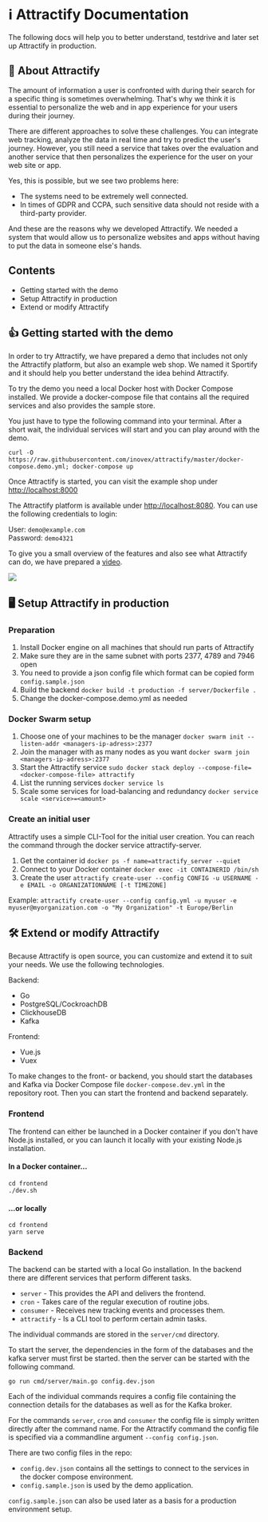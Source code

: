 


# ℹ️ Attractify Documentation

The following docs will help you to better understand, testdrive and later set up Attractify in production.

## 🔎 About Attractify

The amount of information a user is confronted with during their search for a specific thing is sometimes overwhelming. That's why we think it is essential to personalize the web and in app experience for your users during their journey.

There are different approaches to solve these challenges. You can integrate web tracking, analyze the data in real time and try to predict the user's journey. However, you still need a service that takes over the evaluation and another service that then personalizes the experience for the user on your web site or app.

Yes, this is possible, but we see two problems here:

- The systems need to be extremely well connected.
- In times of GDPR and CCPA, such sensitive data should not reside with a third-party provider.

And these are the reasons why we developed Attractify. We needed a system that would allow us to personalize websites and apps without having to put the data in someone else's hands.

## Contents

- Getting started with the demo
- Setup Attractify in production
- Extend or modify Attractify

## 👍 Getting started with the demo

In order to try Attractify, we have prepared a demo that includes not only the Attractify platform, but also an example web shop. We named it Sportify and it should help you better understand the idea behind Attractify.

To try the demo you need a local Docker host with Docker Compose installed. We provide a docker-compose file that contains all the required services and also provides the sample store.

You just have to type the following command into your terminal. After a short wait, the individual services will start and you can play around with the demo.

```
curl -O https://raw.githubusercontent.com/inovex/attractify/master/docker-compose.demo.yml; docker-compose up
```

Once Attractify is started, you can visit the example shop under [http://localhost:8000](http://localhost:8000)

The Attractify platform is available under [http://localhost:8080](http://localhost:8080). You can use the following credentials to login:

User: `demo@example.com`\
Password: `demo4321`

To give you a small overview of the features and also see what Attractify can do, we have prepared a [video](https://www.youtube.com/watch?v=Z0FM4jD6F0U).

[![](https://img.youtube.com/vi/Z0FM4jD6F0U/sddefault.jpg)](https://www.youtube.com/watch?v=Z0FM4jD6F0U)

## 🖥 Setup Attractify in production

### Preparation
1. Install Docker engine on all machines that should run parts of Attractify
2. Make sure they are in the same subnet with ports 2377, 4789 and 7946 open
3. You need to provide a json config file which format can be copied form ```config.sample.json```
4. Build the backend ```docker build -t production -f server/Dockerfile .```
5. Change the docker-compose.demo.yml as needed

### Docker Swarm setup

1. Choose one of your machines to be the manager ```docker swarm init --listen-addr <managers-ip-adress>:2377```
4. Join the manager with as many nodes as you want ```docker swarm join <managers-ip-adress>:2377```
5. Start the Attractify service ```sudo docker stack deploy --compose-file=<docker-compose-file> attractify```
6. List the running services ```docker service ls```
7. Scale some services for load-balancing and redundancy ```docker service scale <service>=<amount>```

### Create an initial user
Attractify uses a simple CLI-Tool for the initial user creation. You can reach the command through the docker service attractify-server.

1. Get the container id  ```docker ps -f name=attractify_server --quiet```
2. Connect to your Docker container ```docker exec -it CONTAINERID /bin/sh```
3. Create the user ```attractify create-user --config CONFIG -u USERNAME -e EMAIL -o ORGANIZATIONNAME [-t TIMEZONE]```

Example: ```attractify create-user --config config.yml -u myuser -e myuser@myorganization.com -o "My Organization" -t Europe/Berlin```

## 🛠 Extend or modify Attractify

Because Attractify is open source, you can customize and extend it to suit your needs. We use the following technologies.

Backend:
- Go
- PostgreSQL/CockroachDB
- ClickhouseDB
- Kafka

Frontend:
- Vue.js
- Vuex

To make changes to the front- or backend, you should start the databases and Kafka via Docker Compose file `docker-compose.dev.yml` in the repository root. Then you can start the frontend and backend separately.

### Frontend

The frontend can either be launched in a Docker container if you don't have Node.js installed, or you can launch it locally with your existing Node.js installation.

#### In a Docker container...

```
cd frontend
./dev.sh
```

#### ...or locally

```
cd frontend
yarn serve
```

### Backend

The backend can be started with a local Go installation. In the backend there are different services that perform different tasks.

- `server` - This provides the API and delivers the frontend.
- `cron` - Takes care of the regular execution of routine jobs.
- `consumer` - Receives new tracking events and processes them.
- `attractify` - Is a CLI tool to perform certain admin tasks.

The individual commands are stored in the `server/cmd` directory.

To start the server, the dependencies in the form of the databases and the kafka server must first be started. then the server can be started with the following command.

```
go run cmd/server/main.go config.dev.json
```

Each of the individual commands requires a config file containing the connection details for the databases as well as for the Kafka broker.

For the commands `server`, `cron` and `consumer` the config file is simply written directly after the command name. For the Attractify command the config file is specified via a commandline argument `--config config.json`.

There are two config files in the repo:

- `config.dev.json` contains all the settings to connect to the services in the docker compose environment.
- `config.sample.json` is used by the demo application.

`config.sample.json` can also be used later as a basis for a production environment setup.
